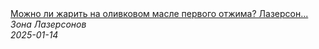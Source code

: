<!--2025-01-14 09:00:01-->
<div class="yb">
  <a class="nodecor" href="/posts.html?eda/mojno_li_jarit_na_olivkovom_masle_pervogo_otjima_lazerson_otvechaet_shorts">
    <img class="preview" data-videoid="20cg3rhyRgU" src="https://i3.ytimg.com/vi/20cg3rhyRgU/hqdefault.jpg" align="middle" alt="">
  </a>
  <div class="inlbl text">
    <a class="nodecor" href="/posts.html?eda/mojno_li_jarit_na_olivkovom_masle_pervogo_otjima_lazerson_otvechaet_shorts">Можно ли жарить на оливковом масле первого отжима? Лазерсон...</a><br>
    <i class="smaller2">Зона Лазерсoнов</i><br>
    <i class="smaller3">2025-01-14</i>
  </div>
</div>
